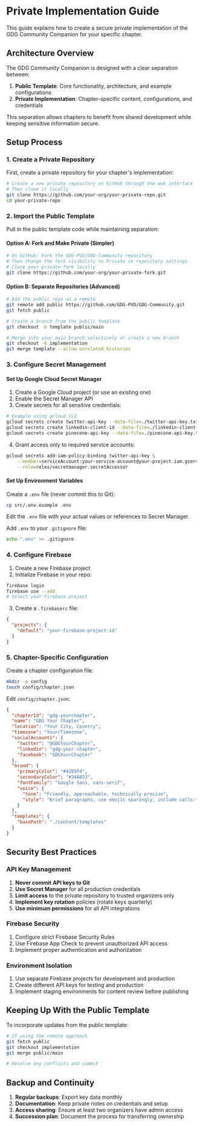 # Private Implementation Guide

This guide explains how to create a secure private implementation of the GDG Community Companion for your specific chapter.

## Architecture Overview

The GDG Community Companion is designed with a clear separation between:

1. **Public Template**: Core functionality, architecture, and example configurations
2. **Private Implementation**: Chapter-specific content, configurations, and credentials

This separation allows chapters to benefit from shared development while keeping sensitive information secure.

## Setup Process

### 1. Create a Private Repository

First, create a private repository for your chapter's implementation:

```bash
# Create a new private repository on GitHub through the web interface
# Then clone it locally
git clone https://github.com/your-org/your-private-repo.git
cd your-private-repo
```

### 2. Import the Public Template

Pull in the public template code while maintaining separation:

#### Option A: Fork and Make Private (Simpler)

```bash
# On GitHub: Fork the GDG-PVD/GDG-Community repository
# Then change the fork visibility to Private in repository settings
# Clone your private fork locally
git clone https://github.com/your-org/your-private-fork.git
```

#### Option B: Separate Repositories (Advanced)

```bash
# Add the public repo as a remote
git remote add public https://github.com/GDG-PVD/GDG-Community.git
git fetch public

# Create a branch from the public template
git checkout -b template public/main

# Merge into your main branch selectively or create a new branch
git checkout -b implementation
git merge template --allow-unrelated-histories
```

### 3. Configure Secret Management

#### Set Up Google Cloud Secret Manager

1. Create a Google Cloud project (or use an existing one)
2. Enable the Secret Manager API
3. Create secrets for all sensitive credentials:

```bash
# Example using gcloud CLI
gcloud secrets create twitter-api-key --data-file=./twitter-api-key.txt
gcloud secrets create linkedin-client-id --data-file=./linkedin-client-id.txt
gcloud secrets create pinecone-api-key --data-file=./pinecone-api-key.txt
```

4. Grant access only to required service accounts:

```bash
gcloud secrets add-iam-policy-binding twitter-api-key \
    --member=serviceAccount:your-service-account@your-project.iam.gserviceaccount.com \
    --role=roles/secretmanager.secretAccessor
```

#### Set Up Environment Variables

Create a `.env` file (never commit this to Git):

```bash
cp src/.env.example .env
```

Edit the `.env` file with your actual values or references to Secret Manager.

Add `.env` to your `.gitignore` file:

```bash
echo ".env" >> .gitignore
```

### 4. Configure Firebase

1. Create a new Firebase project
2. Initialize Firebase in your repo:

```bash
firebase login
firebase use --add
# Select your Firebase project
```

3. Create a `.firebaserc` file:

```json
{
  "projects": {
    "default": "your-firebase-project-id"
  }
}
```

### 5. Chapter-Specific Configuration

Create a chapter configuration file:

```bash
mkdir -p config
touch config/chapter.json
```

Edit `config/chapter.json`:

```json
{
  "chapterId": "gdg-yourchapter",
  "name": "GDG Your Chapter",
  "location": "Your City, Country",
  "timezone": "Your/Timezone",
  "socialAccounts": {
    "twitter": "@GDGYourChapter",
    "linkedin": "gdg-your-chapter",
    "facebook": "GDGYourChapter"
  },
  "brand": {
    "primaryColor": "#4285F4",
    "secondaryColor": "#34A853",
    "fontFamily": "Google Sans, sans-serif",
    "voice": {
      "tone": "Friendly, approachable, technically precise",
      "style": "Brief paragraphs, use emojis sparingly, include calls-to-action"
    }
  },
  "templates": {
    "basePath": "./content/templates"
  }
}
```

## Security Best Practices

### API Key Management

1. **Never commit API keys to Git**
2. **Use Secret Manager** for all production credentials
3. **Limit access** to the private repository to trusted organizers only
4. **Implement key rotation** policies (rotate keys quarterly)
5. **Use minimum permissions** for all API integrations

### Firebase Security

1. Configure strict Firebase Security Rules
2. Use Firebase App Check to prevent unauthorized API access
3. Implement proper authentication and authorization

### Environment Isolation

1. Use separate Firebase projects for development and production
2. Create different API keys for testing and production
3. Implement staging environments for content review before publishing

## Keeping Up With the Public Template

To incorporate updates from the public template:

```bash
# If using the remote approach
git fetch public
git checkout implementation
git merge public/main

# Resolve any conflicts and commit
```

## Backup and Continuity

1. **Regular backups**: Export key data monthly
2. **Documentation**: Keep private notes on credentials and setup
3. **Access sharing**: Ensure at least two organizers have admin access
4. **Succession plan**: Document the process for transferring ownership
